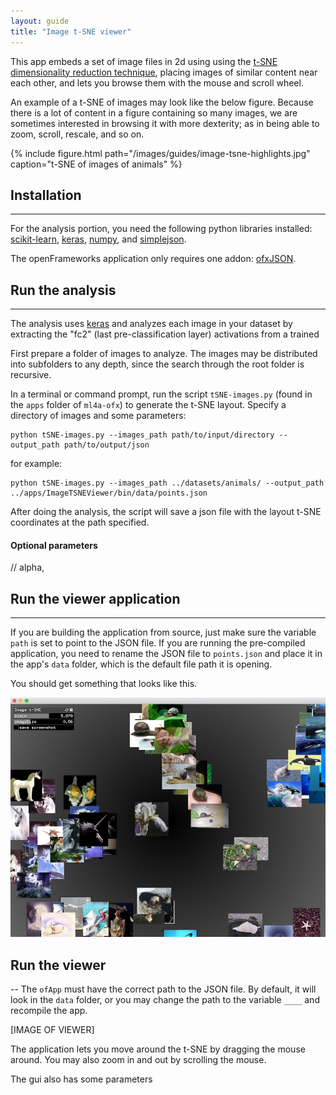 ```yaml
---
layout: guide
title: "Image t-SNE viewer"
---
```


This app embeds a set of image files in 2d using using the [t-SNE dimensionality reduction technique](https://lvdmaaten.github.io/tsne/), placing images of similar content near each other, and lets you browse them with the mouse and scroll wheel.

An example of a t-SNE of images may look like the below figure. Because there is a lot of content in a figure containing so many images, we are sometimes interested in browsing it with more dexterity; as in being able to zoom, scroll, rescale, and so on.

{% include figure.html path="/images/guides/image-tsne-highlights.jpg" caption="t-SNE of images of animals" %}

## Installation
---

For the analysis portion, you need the following python libraries installed: [scikit-learn](http://scikit-learn.org/stable/install.html), [keras](https://keras.io/), [numpy](https://docs.scipy.org/doc/numpy/user/install.html), and [simplejson](https://simplejson.readthedocs.io/en/latest/).

The openFrameworks application only requires one addon: [ofxJSON](https://github.com/jeffcrouse/ofxJSON).


## Run the analysis
---

The analysis uses [keras](https://keras.io/) and analyzes each image in your dataset by extracting the "fc2" (last pre-classification layer) activations from a trained 

First prepare a folder of images to analyze. The images may be distributed into subfolders to any depth, since the search through the root folder is recursive.

In a terminal or command prompt, run the script `tSNE-images.py` (found in the `apps` folder of `ml4a-ofx`) to generate the t-SNE layout. Specify a directory of images and some parameters:


	python tSNE-images.py --images_path path/to/input/directory --output_path path/to/output/json

for example:

	python tSNE-images.py --images_path ../datasets/animals/ --output_path ../apps/ImageTSNEViewer/bin/data/points.json

After doing the analysis, the script will save a json file with the layout t-SNE coordinates at the path specified.

#### Optional parameters

// alpha, 


## Run the viewer application
---

If you are building the application from source, just make sure the variable `path` is set to point to the JSON file. If you are running the pre-compiled application, you need to rename the JSON file to `points.json` and place it in the app's `data` folder, which is the default file path it is opening.

You should get something that looks like this.

![Audio t-SNE](/images/guides/image-tsne.jpg)


## Run the viewer
--
The `ofApp` must have the correct path to the JSON file. By default, it will look in the `data` folder, or you may change the path to the variable `____` and recompile the app.

[IMAGE OF VIEWER]

The application lets you move around the t-SNE by dragging the mouse around. You may also zoom in and out by scrolling the mouse.

The gui also has some parameters

